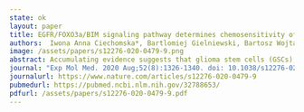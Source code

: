 ```yaml
---
state: ok
layout: paper
title: EGFR/FOXO3a/BIM signaling pathway determines chemosensitivity of BMP4-differentiated glioma stem cells to temozolomide
authors:  Iwona Anna Ciechomska*, Bartlomiej Gielniewski, Bartosz Wojtas, Bozena Kaminska & <b>Jakub Mieczkowski</b>#
image: /assets/papers/s12276-020-0479-9.png
abstract: Accumulating evidence suggests that glioma stem cells (GSCs), which are rare cells characterized by pluripotency and self-renewal ability, are responsible for glioblastoma (GBM) propagation, recurrence and resistance to therapies. Bone morphogenic proteins (BMPs) induce GSC differentiation, which leads to elimination of GSCs and sensitization of glioma to chemotherapeutics. Alterations in the epidermal growth factor receptor (<i>EGFR</i>) gene are detected in more than half of GBMs; however, the role of EGFR in the chemoresistance of GSCs remains unknown. Here, we examined whether EGFR signaling affects BMP4-induced differentiation of GSCs and their response to the alkylating drug temozolomide (TMZ). We show that BMP4 triggers the SMAD signaling cascade in GSCs independent of the EGFR level. BMP4 downregulated the levels of pluripotency markers (SOX2 and OLIG2) with a concomitant induction of an astrocytic marker (GFAP) and a neuronal marker (β-Tubulin III). However, GSCs with different EGFR levels responded differently to treatments. BMP4-induced differentiation did not enhance sensitivity to TMZ in EGFR<sup>low</sup> GSCs, in contrast to EGFR<sup>high</sup> GSCs, which underwent apoptosis. We then identified differences in cell cycle regulation. In EGFR<sup>low</sup> cells, BMP4-triggered G1 cell cycle arrest which was not detected in EGFR<sup>high</sup> cells. RNA-seq profiles further highlighted transcriptomic alterations and distinct processes characterizing EGFR-dependent responses in the course of BMP4-induced differentiation. We found that the control of BIM (the pro-apoptotic BCL-2 family protein) by the AKT/FOXO3a axis only operated in BMP4-differentiated EGFR<sup>high</sup> cells upon TMZ treatment.
journal: "Exp Mol Med. 2020 Aug;52(8):1326-1340. doi: 10.1038/s12276-020-0479-9"
journalurl: https://www.nature.com/articles/s12276-020-0479-9
pubmedurl: https://pubmed.ncbi.nlm.nih.gov/32788653/
pdfurl: /assets/papers/s12276-020-0479-9.pdf
---
```




